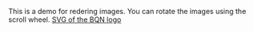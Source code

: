 This is a demo for redering images. You can rotate the images using the scroll wheel.
[SVG of the BQN logo](https://github.com/mlochbaum/BQN/blob/master/logo.svg)
